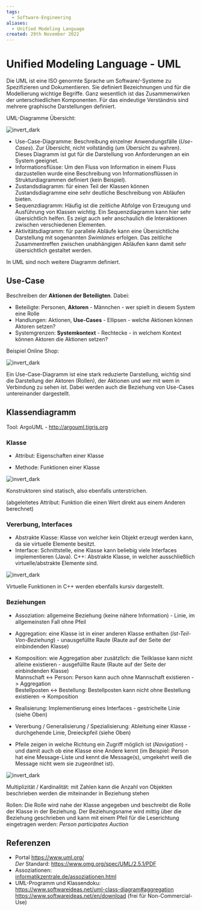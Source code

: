 ```yaml
---
tags:
  - Software-Engineering
aliases:
  - Unified Modeling Language
created: 29th November 2022
---
```


# Unified Modeling Language - UML

Die UML ist eine ISO genormte Sprache um Software/-Systeme zu Spezifizieren und Dokumentieren. Sie definiert Bezeichnungen und für die Modellierung wichtige Begriffe. Ganz wesentlich ist das Zusammenwirken der unterschiedlichen Komponenten. Für das eindeutige Verständnis sind mehrere graphische Darstellungen definiert.

UML-Diagramme Übersicht:

![invert_dark](assets/UML-Diagramme_Uebersicht.png)

- Use-Case-Diagramme: Beschreibung einzelner Anwendungsfälle (*Use-Cases*). Zur Übersicht, nicht vollständig (um Übersicht zu wahren). Dieses Diagramm ist gut für die Darstellung von Anforderungen an ein System geeignet.
- Informationsflüsse: Um den Fluss von Information in einem Fluss darzustellen wurde eine Beschreibung von Informationsflüssen in Strukturdiagrammen definiert (kein Beispiel).
- Zustandsdiagramm: für einen Teil der Klassen können Zustandsdiagramme eine sehr deutliche Beschreibung von Abläufen bieten.
- Sequenzdiagramm: Häufig ist die zeitliche Abfolge von Erzeugung und Ausführung von Klassen wichtig. Ein Sequenzdiagramm kann hier sehr übersichtlich helfen. Es zeigt auch sehr anschaulich die Interaktionen zwischen verschiedenen Elementen.
- Aktivitätsdiagramm: für parallele Abläufe kann eine Übersichtliche Darstellung mit sogenannten *Swimlanes* erfolgen. Das zeitliche Zusammentreffen zwischen unabhängigen Abläufen kann damit sehr übersichtlich gestaltet werden.

In UML sind noch weitere Diagramm definiert.

## Use-Case

Beschreiben der **Aktionen der Beteiligten**. Dabei:

- Beteiligte: Personen, **Aktoren** - Männchen - wer spielt in diesem System eine Rolle
- Handlungen: Aktionen, **Use-Cases** - Ellipsen - welche Aktionen können Aktoren setzen?
- Systemgrenzen: **Systemkontext** - Rechtecke - in welchem Kontext können Aktoren die Aktionen setzen?

Beispiel Online Shop:

![invert_dark](assets/UML_UseCase.png)

Ein Use-Case-Diagramm ist eine stark reduzierte Darstellung, wichtig sind die Darstellung der Aktoren (Rollen), der Aktionen und wer mit wem in Verbindung zu sehen ist. Dabei werden auch die Beziehung von Use-Cases untereinander dargestellt.

## Klassendiagramm

Tool: ArgoUML - <http://argouml.tigris.org>

### Klasse

- Attribut: Eigenschaften einer Klasse

- Methode: Funktionen einer Klasse

![invert_dark](assets/UML_CD_01.png)

Konstruktoren sind statisch, also ebenfalls unterstrichen.

(abgeleitetes Attribut: Funktion die einen Wert direkt aus einem Anderen berechnet)

### Vererbung, Interfaces

- Abstrakte Klasse: Klasse von welcher kein Objekt erzeugt werden kann, da sie virtuelle Elemente besitzt.
- Interface: Schnittstelle, eine Klasse kann beliebig viele Interfaces implementieren (Java). C++: Abstrakte Klasse, in welcher ausschließlich virtuelle/abstrakte Elemente sind.

![invert_dark](assets/UML_CD_02.png)

Virtuelle Funktionen in C++ werden ebenfalls kursiv dargestellt.

### Beziehungen

- Assoziation: allgemeine Beziehung (keine nähere Information) - Linie, im allgemeinsten Fall ohne Pfeil

- Aggregation: eine Klasse ist in einer anderen Klasse enthalten (*Ist-Teil-Von-Beziehung*) - unausgefüllte Raute (Raute auf der Seite der einbindenden Klasse)
- Komposition: wie Aggregation aber zusätzlich: die Teilklasse kann nicht alleine existieren - ausgefüllte Raute (Raute auf der Seite der einbindenden Klasse)  
  Mannschaft <-> Person: Person kann auch ohne Mannschaft existieren -> Aggregation  
  Bestellposten <-> Bestellung: Bestellposten kann nicht ohne Bestellung existieren -> Komposition

- Realisierung: Implementierung eines Interfaces - gestrichelte Linie (siehe Oben)

- Vererbung / Generalisierung / Spezialisierung: Ableitung einer Klasse - durchgehende Linie, Dreieckpfeil (siehe Oben)
- Pfeile zeigen in welche Richtung ein Zugriff möglich ist (*Navigation*) - und damit auch ob eine Klasse eine Andere kennt (im Beispiel: Person hat eine Message-Liste und kennt die Message(s), umgekehrt weiß die Message nicht wem sie zugeordnet ist).

![invert_dark](assets/UML_CD_03.png)

Multiplizität / Kardinalität: mit Zahlen kann die Anzahl von Objekten beschrieben werden die miteinander in Beziehung stehen

Rollen: Die Rolle wird nahe der Klasse angegeben und beschreibt die Rolle der Klasse in der Beziehung. Der Beziehungsname wird mittig über die Beziehung geschrieben und kann mit einem Pfeil für die Leserichtung eingetragen werden: *Person participates Auction*

## Referenzen

- Portal <https://www.uml.org/>  
  *Der* Standard: <https://www.omg.org/spec/UML/2.5.1/PDF> 
- Assoziationen:  
[informatikzentrale.de/assoziationen.html](informatikzentrale.de/assoziationen.html)
- UML-Programm und Klassendoku:  
  <https://www.softwareideas.net/uml-class-diagram#aggregation>  
  <https://www.softwareideas.net/en/download> (frei für Non-Commercial-Use)